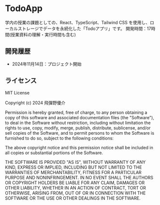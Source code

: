 # TodoApp

学内の授業の課題としての、React、TypeScript、Tailwind CSS を使用し、ローカルストレージでデータを永続化した「Todoアプリ」です。
開発時間：17時間(授業資料の理解・実行時間も含む)

## 開発履歴

- 2024年11月14日：プロジェクト開始

## ライセンス

MIT License

Copyright (c) 2024 飛彈野優介

Permission is hereby granted, free of charge, to any person obtaining a copy
of this software and associated documentation files (the "Software"), to deal
in the Software without restriction, including without limitation the rights
to use, copy, modify, merge, publish, distribute, sublicense, and/or sell
copies of the Software, and to permit persons to whom the Software is
furnished to do so, subject to the following conditions:

The above copyright notice and this permission notice shall be included in all
copies or substantial portions of the Software.

THE SOFTWARE IS PROVIDED "AS IS", WITHOUT WARRANTY OF ANY KIND, EXPRESS OR
IMPLIED, INCLUDING BUT NOT LIMITED TO THE WARRANTIES OF MERCHANTABILITY,
FITNESS FOR A PARTICULAR PURPOSE AND NONINFRINGEMENT. IN NO EVENT SHALL THE
AUTHORS OR COPYRIGHT HOLDERS BE LIABLE FOR ANY CLAIM, DAMAGES OR OTHER
LIABILITY, WHETHER IN AN ACTION OF CONTRACT, TORT OR OTHERWISE, ARISING FROM,
OUT OF OR IN CONNECTION WITH THE SOFTWARE OR THE USE OR OTHER DEALINGS IN THE
SOFTWARE.
